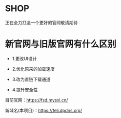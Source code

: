# SHOP

正在全力打造一个更好的官网敬请期待

# 新官网与旧版官网有什么区别

- 1.更改UI设计

- 2.优化原来的加载速度

- 3.改为直链下载通道

- 4.提升安全性


目前官网：https://fsd.mysxl.cn/


新域名(本项目)：https://feli.dpdns.org/

